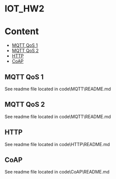 # IOT_HW2

# Content
 - [MQTT QoS 1](#mqtt-qos-1)
 - [MQTT QoS 2](#mqtt-qos-2)
 - [HTTP](#http)
 - [CoAP](#coap)

## MQTT QoS 1
See readme file located in code\MQTT\README.md

## MQTT QoS 2
See readme file located in code\MQTT\README.md

## HTTP
See readme file located in code\HTTP\README.md

## CoAP
See readme file located in code\CoAP\README.md
